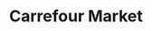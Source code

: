 ---
title: "Carrefour Market"
url: /madrid/carrefour-market-paseo-de-los-jesuitas/
shop: supermercado
---